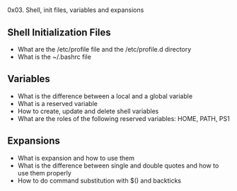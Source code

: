 # 
0x03. Shell, init files, variables and expansions
## Shell Initialization Files
* What are the /etc/profile file and the /etc/profile.d directory
* What is the ~/.bashrc file
## Variables
* What is the difference between a local and a global variable
* What is a reserved variable
* How to create, update and delete shell variables
* What are the roles of the following reserved variables: HOME, PATH, PS1
## Expansions
* What is expansion and how to use them
* What is the difference between single and double quotes and how to use them properly
* How to do command substitution with $() and backticks
